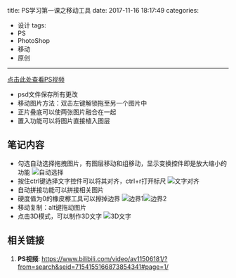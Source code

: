 title: PS学习第一课之移动工具
date: 2017-11-16 18:17:49
categories:
- 设计
tags:
- PS
- PhotoShop
- 移动
- 原创
---
[点击此处查看PS视频](https://www.bilibili.com/video/av11506181/?from=search&seid=7154155166873854341#page=2)
- psd文件保存所有更改
- 移动图片方法：双击左键解锁拖至另一个图片中
- 正片叠底可以使两张图片融合在一起
- 置入功能可以将图片直接植入图层
<!-- more -->
## 笔记内容
<style>
    .article-entry p{
        display: table;
        margin: 0 auto;
    }
    .article img {
        max-width: 300px;
        max-height: 300px;
        padding-right: 50px;
    }
</style>
- 勾选自动选择拖拽图片，有图层移动和组移动，显示变换控件即是放大缩小的功能
![自动选择](/resource/自动选择.jpg)
- 按住ctrl键选择文字控件可以将其对齐，ctrl+r打开标尺
![文字对齐](/resource/文字对齐.jpg)
- 自动拼接功能可以拼接相关图片
- 硬度值为0的橡皮檫工具可以擦掉边界
![边界1](/resource/边界1.jpg)![边界2](/resource/边界2.jpg)
- 移动复制：alt键拖动图片
- 点击3D模式，可以制作3D文字
![3D文字](/resource/3D文字.jpg)

## 相关链接
1. **PS视频**: <https://www.bilibili.com/video/av11506181/?from=search&seid=7154155166873854341#page=1/>